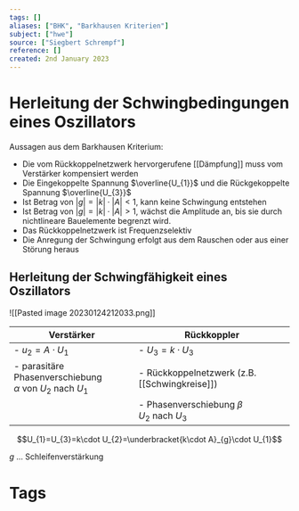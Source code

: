 ```yaml
---
tags: []
aliases: ["BHK", "Barkhausen Kriterien"]
subject: ["hwe"]
source: ["Siegbert Schrempf"]
reference: []
created: 2nd January 2023
---
```


# Herleitung der Schwingbedingungen eines Oszillators
Aussagen aus dem Barkhausen Kriterium:
- Die vom Rückkoppelnetzwerk hervorgerufene [[Dämpfung]] muss vom Verstärker kompensiert werden 
- Die Eingekoppelte Spannung $\overline{U_{1}}$ und die Rückgekoppelte Spannung $\overline{U_{3}}$
- Ist Betrag von $|g|=|k|\cdot|A|< 1$, kann keine Schwingung entstehen
- Ist Betrag von $|g|=|k|\cdot|A|> 1$, wächst die Amplitude an, bis sie durch nichtlineare Bauelemente begrenzt wird.
- Das Rückkoppelnetzwerk ist Frequenzselektiv
- Die Anregung der Schwingung erfolgt aus dem Rauschen oder aus einer Störung heraus

## Herleitung der Schwingfähigkeit eines Oszillators
![[Pasted image 20230124212033.png]]

| Verstärker                                                             | Rückkoppler                                   |
| ---------------------------------------------------------------------- | --------------------------------------------- |
| - $u_{2}=A\cdot U_{1}$                                                 | - $U_{3}= k\cdot U_{3}$                       |
| - parasitäre Phasenverschiebung <br> $\alpha$ von $U_{2}$ nach $U_{1}$ | - Rückkoppelnetzwerk (z.B. [[Schwingkreise]]) |
|                                                                        | - Phasenverschiebung $\beta$ <br> $U_{2}$ nach $U_{3}$                                               |

$$U_{1}=U_{3}=k\cdot U_{2}=\underbracket{k\cdot A}_{g}\cdot U_{1}$$

$g$ ... Schleifenverstärkung

# Tags